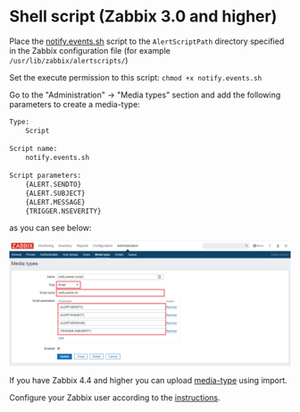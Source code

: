 # Shell script (Zabbix 3.0 and higher)

Place the [notify.events.sh](../../script/notify.events.sh) script to the `AlertScriptPath` directory specified
in the Zabbix configuration file (for example `/usr/lib/zabbix/alertscripts/`)

Set the execute permission to this script:
`chmod +x notify.events.sh`

Go to the "Administration" -> "Media types" section and add the following parameters to create a media-type:

```text
Type:
    Script

Script name:
    notify.events.sh

Script parameters:
    {ALERT.SENDTO}
    {ALERT.SUBJECT}
    {ALERT.MESSAGE}
    {TRIGGER.NSEVERITY}
```

as you can see below:

![script-media-type-create](../../images/script/media-type-create.png)

If you have Zabbix 4.4 and higher you can upload [media-type](../../script/media-type.xml) using import.

Configure your Zabbix user according to the [instructions](user.md).
